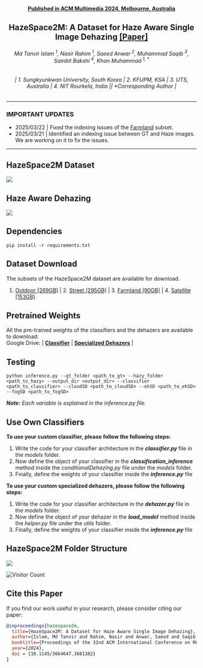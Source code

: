 <h4 align="center"><strong><a href="https://2024.acmmm.org/">Published in ACM Multimedia 2024, Melbourne, Australia</a></strong></h4>
<h2 align="center"><strong>HazeSpace2M: A Dataset for Haze Aware Single Image Dehazing <a href="https://tanvirnwu.github.io/assets/papers/HazeSpace2M.pdf" target="_blank">[Paper]</a></strong></h2>
<h6 align="center">Md Tanvir Islam<sup> 1</sup>, Nasir Rahim<sup> 1</sup>, Saeed Anwar<sup> 2</sup>, Muhammad Saqib<sup> 3</sup>, Sambit Bakshi<sup> 4</sup>, Khan Muhammad<sup> 1, *</sup></h6>
<h6 align="center">| 1. Sungkyunkwan University, South Korea | 2. KFUPM, KSA | 3. UTS, Australia | 4. NIT Rourkela, India || *Corresponding Author |</h6> 
<hr>


### IMPORTANT UPDATES
- 2025/03/22 | Fixed the indexing issues of the [Farmland](https://huggingface.co/datasets/tanvirnwu/HazeSpace2M/tree/main/Farmland) subset.
- 2025/03/21 | Identified an indexing issue between GT and Haze images. We are working on it to fix the issues.
<hr>

## HazeSpace2M Dataset

![](./assets/HazeSpace2M.jpg)

## Haze Aware Dehazing
![](./assets/proposedFramework.jpg)

## Dependencies
```
pip install -r requirements.txt
````

## Dataset Download
The subsets of the HazeSpace2M dataset are available for download.
1. [Outdoor (269GB)](https://huggingface.co/datasets/tanvirnwu/HazeSpace2M/tree/main/Outdoor) | 2. [Street (295GB)](https://huggingface.co/datasets/tanvirnwu/HazeSpace2M/tree/main/Street) | 3. [Farmland (90GB)](https://huggingface.co/datasets/tanvirnwu/HazeSpace2M/tree/main/Farmland) | 4. [Satellite (153GB)](https://huggingface.co/datasets/tanvirnwu/HazeSpace2M/tree/main/Satellite) 

## Pretrained Weights
All the pre-trained weights of the classifiers and the dehazers are available to download:
<br>
Google Drive: | [**Classifier**](https://drive.google.com/drive/folders/147o4ltcZUYyct8oaTED4KuJFkAiV66zC?usp=sharing) | [**Specialized Dehazers**](https://drive.google.com/drive/folders/110cLD5pfLqLuIV95yBBTvXhbIQ2aZ2kd?usp=sharing) |
## Testing
```
python inference.py --gt_folder <path_to_gt> --hazy_folder <path_to_hazy> --output_dir <output_dir> --classifier <path_to_classifier> --cloudSD <path_to_cloudSD> --ehSD <path_to_ehSD> --fogSD <path_to_fogSD>

````
_**Note:** Each variable is explained in the inference.py file._


## Use Own Classifiers
**To use your custom classifier, please follow the following steps:**
1. Write the code for your classifier architecture in the _**classifier.py**_ file in the _models_ folder.
2. Now define the object of your classifier in the _**classification_inference**_ method inside the _conditionalDehazing.py_ file under the _models_ folder.
3. Finally, define the weights of your classifier inside the _**inference.py**_ file
   
**To use your custom specialized dehazers, please follow the following steps:**
1. Write the code for your classifier architecture in the _**dehazer.py**_ file in the _models_ folder.
2. Now define the object of your dehazer in the _**load_model**_ method inside the _helper.py_ file under the _utils_ folder.
3. Finally, define the weights of your classifier inside the _**inference.py**_ file

## HazeSpace2M Folder Structure
![](./assets/datasetStructure-02.jpg)


![Visitor Count](https://komarev.com/ghpvc/?username=tanvirnwu&repo=HazeSpace2M&style=for-the-badge&label=Project%20Views)

## Cite this Paper

If you find our work useful in your research, please consider citing our paper:

```bibtex
@inproceedings{hazespace2m,
  title={HazeSpace2M: A Dataset for Haze Aware Single Image Dehazing},
  author={Islam, Md Tanvir and Rahim, Nasir and Anwar, Saeed and Saqib Muhammad and Bakshi, Sambit and Muhammad, Khan},
  booktitle={Proceedings of the 32nd ACM International Conference on Multimedia},
  year={2024},
  doi = {10.1145/3664647.3681382}
}
